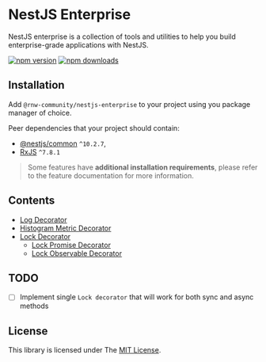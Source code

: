 # NestJS Enterprise

NestJS enterprise is a collection of tools and utilities to help you build enterprise-grade applications with NestJS.

[![npm version](https://badge.fury.io/js/%40rnw-community%2Fnestjs-enterprise.svg)](https://badge.fury.io/js/%40rnw-community%2Fnestjs-enterprise)
[![npm downloads](https://img.shields.io/npm/dm/%40rnw-community%2Fnestjs-enterprise.svg)](https://www.npmjs.com/package/%40rnw-community%2Fnestjs-enterprise)


## Installation

Add `@rnw-community/nestjs-enterprise` to your project using you package manager of choice.

Peer dependencies that your project should contain:
 - [@nestjs/common](https://www.npmjs.com/package/@nestjs/common) `^10.2.7`,
 - [RxJS](https://www.npmjs.com/package/rxjs) `^7.8.1`

> Some features have **additional installation requirements**, please refer to the feature documentation for more information.

## Contents
- [Log Decorator](./src/decorator/log/log-decorator.md)
- [Histogram Metric Decorator](./src/decorator/histogram-metric/histogram-metric-decorator.md)
- [Lock Decorator](./src/decorator/lock/lock-decorator.md)
  - [Lock Promise Decorator](./src/decorator/lock/lock-promise/lock-promise-decorator.md)
  - [Lock Observable Decorator](./src/decorator/lock/lock-observable/lock-observable-decorator.md)

## TODO

-  [ ] Implement single `Lock decorator` that will work for both sync and async methods

## License

This library is licensed under The [MIT License](./LICENSE.md).

